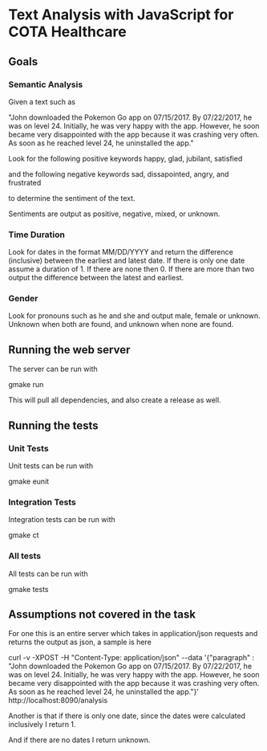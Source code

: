 # Text Analysis with JavaScript for COTA Healthcare

## Goals

### Semantic Analysis

Given a text such as

"John downloaded the Pokemon Go app on 07/15/2017. By 07/22/2017, he was on level 24. Initially, he was very happy with the app. However, he soon became very disappointed with the app because it was crashing very often. As soon as he reached level 24, he uninstalled the app."

Look for the following positive keywords
happy, glad, jubilant, satisfied

and the following negative keywords
sad, dissapointed, angry, and frustrated

to determine the sentiment of the text.

Sentiments are output as positive, negative, mixed, or unknown.

### Time Duration
Look for dates in the format MM/DD/YYYY and return the difference (inclusive) between the earliest and latest date.
If there is only one date assume a duration of 1. If there are none then 0. If there are more than two output the difference between the latest and earliest.

### Gender
Look for pronouns such as he and she and output male, female or unknown.
Unknown when both are found, and unknown when none are found.

## Running the web server

The server can be run with

   gmake run

This will pull all dependencies, and also create a release as well.

## Running the tests

### Unit Tests
Unit tests can be run with

   gmake eunit

### Integration Tests
Integration tests can be run with

   gmake ct

### All tests
All tests can be run with

   gmake tests

## Assumptions not covered in the task
For one this is an entire server which takes in application/json requests and returns the output as json, a sample is here

   curl -v -XPOST -H "Content-Type: application/json" --data '{"paragraph" : "John downloaded the Pokemon Go app on 07/15/2017. By 07/22/2017, he was on level 24. Initially, he was very happy with the app. However, he soon became very disappointed with the app because it was crashing very often. As soon as he reached level 24, he uninstalled the app."}' http://localhost:8090/analysis

Another is that if there is only one date, since the dates were calculated inclusively I return 1.

And if there are no dates I return unknown.
